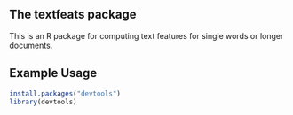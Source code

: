 ## The textfeats package

This is an R package for computing text features for single words or longer documents.

## Example Usage

```r
install.packages("devtools")
library(devtools)
```
